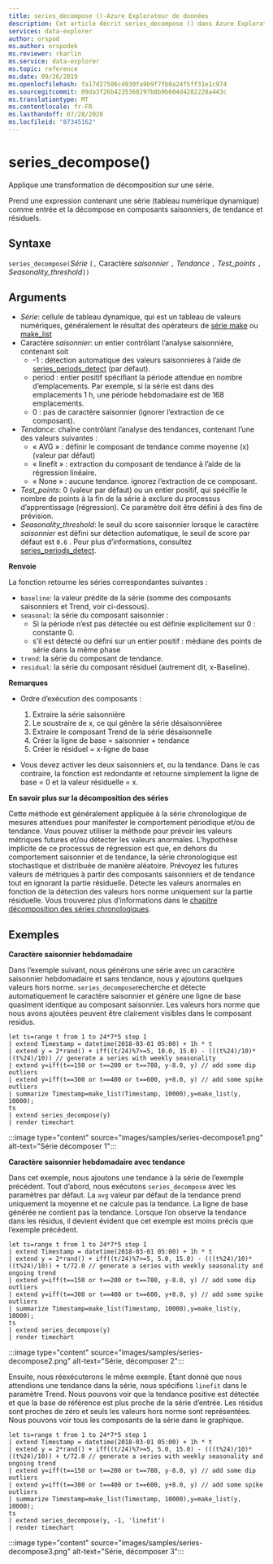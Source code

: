 ```yaml
---
title: series_decompose ()-Azure Explorateur de données
description: Cet article décrit series_decompose () dans Azure Explorateur de données.
services: data-explorer
author: orspod
ms.author: orspodek
ms.reviewer: rkarlin
ms.service: data-explorer
ms.topic: reference
ms.date: 09/26/2019
ms.openlocfilehash: fa17d27506c4930fa9b9f7fb0a24f5ff31e1c974
ms.sourcegitcommit: 09da3f26b4235368297b8b9b604d4282228a443c
ms.translationtype: MT
ms.contentlocale: fr-FR
ms.lasthandoff: 07/28/2020
ms.locfileid: "87345162"
---
```

# <a name="series_decompose"></a>series_decompose()

Applique une transformation de décomposition sur une série.  

Prend une expression contenant une série (tableau numérique dynamique) comme entrée et la décompose en composants saisonniers, de tendance et résiduels.
 
## <a name="syntax"></a>Syntaxe

`series_decompose(`*Série* `[,` Caractère *saisonnier* `,` *Tendance* `,` *Test_points* `,` *Seasonality_threshold*`])`

## <a name="arguments"></a>Arguments

* *Série*: cellule de tableau dynamique, qui est un tableau de valeurs numériques, généralement le résultat des opérateurs de [série make](make-seriesoperator.md) ou [make_list](makelist-aggfunction.md)
* Caractère *saisonnier*: un entier contrôlant l’analyse saisonnière, contenant soit
    * -1 : détection automatique des valeurs saisonnieres à l’aide de [series_periods_detect](series-periods-detectfunction.md) (par défaut).
    * period : entier positif spécifiant la période attendue en nombre d’emplacements. Par exemple, si la série est dans des emplacements 1 h, une période hebdomadaire est de 168 emplacements.
    * 0 : pas de caractère saisonnier (ignorer l’extraction de ce composant).    
* *Tendance*: chaîne contrôlant l’analyse des tendances, contenant l’une des valeurs suivantes :
    * « AVG » : définir le composant de tendance comme moyenne (x) (valeur par défaut)
    * « linefit » : extraction du composant de tendance à l’aide de la régression linéaire.
    * « None » : aucune tendance. ignorez l’extraction de ce composant.    
* *Test_points*: 0 (valeur par défaut) ou un entier positif, qui spécifie le nombre de points à la fin de la série à exclure du processus d’apprentissage (régression). Ce paramètre doit être défini à des fins de prévision.
* *Seasonality_threshold*: le seuil du score saisonnier lorsque le caractère *saisonnier* est défini sur détection automatique, le seuil de score par défaut est `0.6` . Pour plus d’informations, consultez [series_periods_detect](series-periods-detectfunction.md).

**Renvoie**

 La fonction retourne les séries correspondantes suivantes :

* `baseline`: la valeur prédite de la série (somme des composants saisonniers et Trend, voir ci-dessous).
* `seasonal`: la série du composant saisonnier :
    * Si la période n’est pas détectée ou est définie explicitement sur 0 : constante 0.
    * s’il est détecté ou défini sur un entier positif : médiane des points de série dans la même phase
* `trend`: la série du composant de tendance.
* `residual`: la série du composant résiduel (autrement dit, x-Baseline).
  

**Remarques**

* Ordre d’exécution des composants :
    1. Extraire la série saisonnière
    2. Le soustraire de x, ce qui génère la série désaisonnièree
    3. Extraire le composant Trend de la série désaisonnelle
    4. Créer la ligne de base = saisonnier + tendance
    5. Créer le résiduel = x-ligne de base
    
* Vous devez activer les deux saisonniers et, ou la tendance. Dans le cas contraire, la fonction est redondante et retourne simplement la ligne de base = 0 et la valeur résiduelle = x.

**En savoir plus sur la décomposition des séries**

Cette méthode est généralement appliquée à la série chronologique de mesures attendues pour manifester le comportement périodique et/ou de tendance. Vous pouvez utiliser la méthode pour prévoir les valeurs métriques futures et/ou détecter les valeurs anormales. L’hypothèse implicite de ce processus de régression est que, en dehors du comportement saisonnier et de tendance, la série chronologique est stochastique et distribuée de manière aléatoire. Prévoyez les futures valeurs de métriques à partir des composants saisonniers et de tendance tout en ignorant la partie résiduelle. Détecte les valeurs anormales en fonction de la détection des valeurs hors norme uniquement sur la partie résiduelle. Vous trouverez plus d’informations dans le [chapitre décomposition des séries chronologiques](https://www.otexts.org/fpp/6).

## <a name="examples"></a>Exemples

**Caractère saisonnier hebdomadaire**

Dans l’exemple suivant, nous générons une série avec un caractère saisonnier hebdomadaire et sans tendance, nous y ajoutons quelques valeurs hors norme. `series_decompose`recherche et détecte automatiquement le caractère saisonnier et génère une ligne de base quasiment identique au composant saisonnier. Les valeurs hors norme que nous avons ajoutées peuvent être clairement visibles dans le composant residus.

<!-- csl: https://help.kusto.windows.net:443/Samples -->
```kusto
let ts=range t from 1 to 24*7*5 step 1 
| extend Timestamp = datetime(2018-03-01 05:00) + 1h * t 
| extend y = 2*rand() + iff((t/24)%7>=5, 10.0, 15.0) - (((t%24)/10)*((t%24)/10)) // generate a series with weekly seasonality
| extend y=iff(t==150 or t==200 or t==780, y-8.0, y) // add some dip outliers
| extend y=iff(t==300 or t==400 or t==600, y+8.0, y) // add some spike outliers
| summarize Timestamp=make_list(Timestamp, 10000),y=make_list(y, 10000);
ts 
| extend series_decompose(y)
| render timechart  
```

:::image type="content" source="images/samples/series-decompose1.png" alt-text="Série décomposer 1":::

**Caractère saisonnier hebdomadaire avec tendance**

Dans cet exemple, nous ajoutons une tendance à la série de l’exemple précédent. Tout d’abord, nous exécutons `series_decompose` avec les paramètres par défaut. La `avg` valeur par défaut de la tendance prend uniquement la moyenne et ne calcule pas la tendance. La ligne de base générée ne contient pas la tendance. Lorsque l’on observe la tendance dans les résidus, il devient évident que cet exemple est moins précis que l’exemple précédent.

<!-- csl: https://help.kusto.windows.net:443/Samples -->
```kusto
let ts=range t from 1 to 24*7*5 step 1 
| extend Timestamp = datetime(2018-03-01 05:00) + 1h * t 
| extend y = 2*rand() + iff((t/24)%7>=5, 5.0, 15.0) - (((t%24)/10)*((t%24)/10)) + t/72.0 // generate a series with weekly seasonality and ongoing trend
| extend y=iff(t==150 or t==200 or t==780, y-8.0, y) // add some dip outliers
| extend y=iff(t==300 or t==400 or t==600, y+8.0, y) // add some spike outliers
| summarize Timestamp=make_list(Timestamp, 10000),y=make_list(y, 10000);
ts 
| extend series_decompose(y)
| render timechart  
```

:::image type="content" source="images/samples/series-decompose2.png" alt-text="Série, décomposer 2":::

Ensuite, nous réexécuterons le même exemple. Étant donné que nous attendions une tendance dans la série, nous spécifions `linefit` dans le paramètre Trend. Nous pouvons voir que la tendance positive est détectée et que la base de référence est plus proche de la série d’entrée. Les résidus sont proches de zéro et seuls les valeurs hors norme sont représentées. Nous pouvons voir tous les composants de la série dans le graphique.

<!-- csl: https://help.kusto.windows.net:443/Samples -->
```kusto
let ts=range t from 1 to 24*7*5 step 1 
| extend Timestamp = datetime(2018-03-01 05:00) + 1h * t 
| extend y = 2*rand() + iff((t/24)%7>=5, 5.0, 15.0) - (((t%24)/10)*((t%24)/10)) + t/72.0 // generate a series with weekly seasonality and ongoing trend
| extend y=iff(t==150 or t==200 or t==780, y-8.0, y) // add some dip outliers
| extend y=iff(t==300 or t==400 or t==600, y+8.0, y) // add some spike outliers
| summarize Timestamp=make_list(Timestamp, 10000),y=make_list(y, 10000);
ts 
| extend series_decompose(y, -1, 'linefit')
| render timechart  
```

:::image type="content" source="images/samples/series-decompose3.png" alt-text="Série, décomposer 3":::
